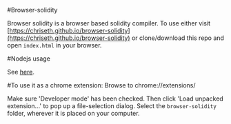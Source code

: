 #Browser-solidity

Browser solidity is a browser based solidity compiler. To use either visit [https://chriseth.github.io/browser-solidity](https://chriseth.github.io/browser-solidity) or clone/download this repo and open `index.html` in your browser.

#Nodejs usage

See [here](https://github.com/ethereum/solc-js).

#To use it as a chrome extension:
Browse to chrome://extensions/

Make sure 'Developer mode' has been checked. Then click 'Load unpacked extension...' to pop up a file-selection dialog. Select the `browser-solidity` folder, wherever it is placed on your computer.
